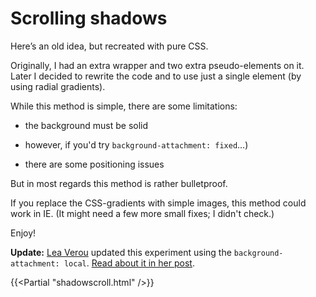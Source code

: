 # Scrolling shadows

Here’s an old idea, but recreated with pure CSS.

Originally, I had an extra wrapper and two extra pseudo-elements on it. Later I decided to rewrite the code and to use just a single element (by using radial gradients).

While this method is simple, there are some limitations: 

* the background must be solid
 - however, if you'd try `background-attachment: fixed`…)
* there are some positioning issues

But in most regards this method is rather bulletproof. 

If you replace the CSS-gradients with simple images, this method could work in IE. (It might need a few more small fixes; I didn't check.)

Enjoy!

**Update:** [Lea Verou](https://twitter.com/leaverou) updated this experiment using the `background-attachment: local`. [Read about it in her post](http://lea.verou.me/2012/04/background-attachment-local/).

{{<Partial "shadowscroll.html" />}}